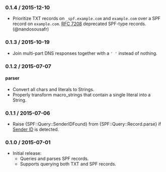 ### 0.1.4 / 2015-12-10

* Prioritize TXT records on `_spf.example.com` and `example.com` over a SPF
  record on `example.com`. [RFC 7208] deprecated SPF-type records.
  (@nandosousafr)

### 0.1.3 / 2015-10-19

* Join multi-part DNS responses together with a `' '` instead of nothing.

### 0.1.2 / 2015-07-07

#### parser

* Convert all chars and literals to Strings.
* Properly transform macro_strings that contain a single literal into a String.

### 0.1.1 / 2015-07-06

* Raise {SPF::Query::SenderIDFound} from {SPF::Query::Record.parse} if
  [Sender ID](http://www.openspf.org/SPF_vs_Sender_ID) is detected.

### 0.1.0 / 2015-07-01

* Initial release:
  * Queries and parses SPF records.
  * Supports querying both TXT and SPF records.

[RFC 7208]: https://tools.ietf.org/html/rfc7208#section-3.1
